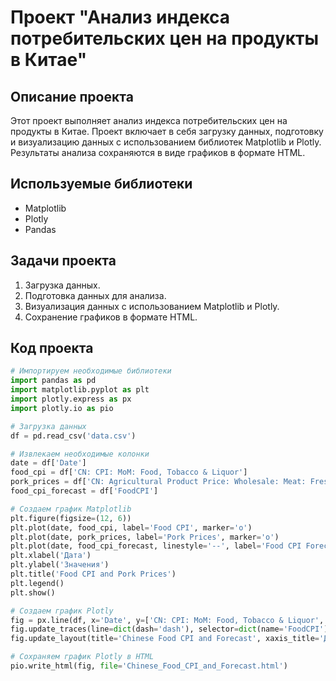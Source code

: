 # Проект "Анализ индекса потребительских цен на продукты в Китае"

## Описание проекта

Этот проект выполняет анализ индекса потребительских цен на продукты в Китае. Проект включает в себя загрузку данных, подготовку и визуализацию данных с использованием библиотек Matplotlib и Plotly. Результаты анализа сохраняются в виде графиков в формате HTML.

## Используемые библиотеки

- Matplotlib
- Plotly
- Pandas

## Задачи проекта

1. Загрузка данных.
2. Подготовка данных для анализа.
3. Визуализация данных с использованием Matplotlib и Plotly.
4. Сохранение графиков в формате HTML.

## Код проекта

```python
# Импортируем необходимые библиотеки
import pandas as pd
import matplotlib.pyplot as plt
import plotly.express as px
import plotly.io as pio

# Загрузка данных
df = pd.read_csv('data.csv')

# Извлекаем необходимые колонки
date = df['Date']
food_cpi = df['CN: CPI: MoM: Food, Tobacco & Liquor']
pork_prices = df['CN: Agricultural Product Price: Wholesale: Meat: Fresh Pork']
food_cpi_forecast = df['FoodCPI']

# Создаем график Matplotlib
plt.figure(figsize=(12, 6))
plt.plot(date, food_cpi, label='Food CPI', marker='o')
plt.plot(date, pork_prices, label='Pork Prices', marker='o')
plt.plot(date, food_cpi_forecast, linestyle='--', label='Food CPI Forecast')
plt.xlabel('Дата')
plt.ylabel('Значения')
plt.title('Food CPI and Pork Prices')
plt.legend()
plt.show()

# Создаем график Plotly
fig = px.line(df, x='Date', y=['CN: CPI: MoM: Food, Tobacco & Liquor', 'FoodCPI'], labels={'variable': 'Данные'})
fig.update_traces(line=dict(dash='dash'), selector=dict(name='FoodCPI'))
fig.update_layout(title='Chinese Food CPI and Forecast', xaxis_title='Дата', yaxis_title='Данные')

# Сохраняем график Plotly в HTML
pio.write_html(fig, file='Chinese_Food_CPI_and_Forecast.html')
